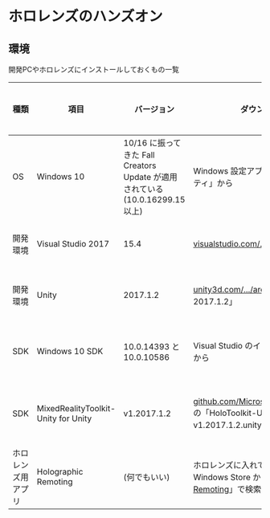 # ホロレンズのハンズオン

## 環境

開発PCやホロレンズにインストールしておくもの一覧

種類|項目|バージョン|ダウンロード先|当日までのアクション
----|----|----|----|----
OS|Windows 10|10/16 に振ってきた Fall Creators Update が適用されている (10.0.16299.15 以上)|Windows 設定アプリの「更新とセキュリティ」から|開発PCに要インストール
開発環境|Visual Studio 2017|15.4|[visualstudio.com/.../vs2017-relnotes](https://www.visualstudio.com/ja-jp/news/releasenotes/vs2017-relnotes)|開発PCに要インストール
開発環境|Unity|2017.1.2|[unity3d.com/.../archive](https://unity3d.com/get-unity/download/archive) の「Unity 2017.1.2」|開発PCに要インストール
SDK|Windows 10 SDK|10.0.14393 と 10.0.10586|Visual Studio のインストーラの「編集」から|開発PC(VS)に要インストール
SDK|MixedRealityToolkit-Unity for Unity|v1.2017.1.2|[github.com/Microsoft/.../Unitypackages](https://github.com/Microsoft/MixedRealityToolkit-Unity/tree/master/External/Unitypackages) の「HoloToolkit-Unity-v1.2017.1.2.unitypackage」|開発PCにダウンロードしておく
ホロレンズ用アプリ|Holographic Remoting|(何でもいい)|ホロレンズに入れてね。ホロレンズの Windows Store から「[Holographic Remoting](https://www.microsoft.com/ja-jp/store/p/holographic-remoting-player/9nblggh4sv40)」で検索してインストール|ホロレンズに要インストール
